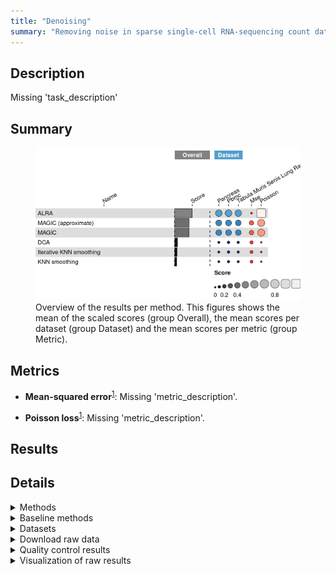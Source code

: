 ```yaml
---
title: "Denoising"
summary: "Removing noise in sparse single-cell RNA-sequencing count data"
---
```


<script src="index_files/libs/htmlwidgets-1.5.4/htmlwidgets.js"></script>
<link href="index_files/libs/datatables-css-0.0.0/datatables-crosstalk.css" rel="stylesheet" />
<script src="index_files/libs/datatables-binding-0.25/datatables.js"></script>
<script src="index_files/libs/jquery-3.6.0/jquery-3.6.0.min.js"></script>
<link href="index_files/libs/dt-core-1.11.3/css/jquery.dataTables.min.css" rel="stylesheet" />
<link href="index_files/libs/dt-core-1.11.3/css/jquery.dataTables.extra.css" rel="stylesheet" />
<script src="index_files/libs/dt-core-1.11.3/js/jquery.dataTables.min.js"></script>
<link href="index_files/libs/dt-ext-select-1.11.3/css/select.dataTables.min.css" rel="stylesheet" />
<script src="index_files/libs/dt-ext-select-1.11.3/js/dataTables.select.min.js"></script>
<link href="index_files/libs/dt-ext-searchpanes-1.11.3/css/searchPanes.dataTables.min.css" rel="stylesheet" />
<script src="index_files/libs/dt-ext-searchpanes-1.11.3/js/dataTables.searchPanes.min.js"></script>
<script src="index_files/libs/jszip-1.11.3/jszip.min.js"></script>
<link href="index_files/libs/dt-ext-buttons-1.11.3/css/buttons.dataTables.min.css" rel="stylesheet" />
<script src="index_files/libs/dt-ext-buttons-1.11.3/js/dataTables.buttons.min.js"></script>
<script src="index_files/libs/dt-ext-buttons-1.11.3/js/buttons.html5.min.js"></script>
<script src="index_files/libs/dt-ext-buttons-1.11.3/js/buttons.colVis.min.js"></script>
<script src="index_files/libs/dt-ext-buttons-1.11.3/js/buttons.print.min.js"></script>
<link href="index_files/libs/dt-ext-responsive-1.11.3/css/responsive.dataTables.min.css" rel="stylesheet" />
<script src="index_files/libs/dt-ext-responsive-1.11.3/js/dataTables.responsive.min.js"></script>
<link href="index_files/libs/crosstalk-1.2.0/css/crosstalk.min.css" rel="stylesheet" />
<script src="index_files/libs/crosstalk-1.2.0/js/crosstalk.min.js"></script>
<script src="index_files/libs/kePrint-0.0.1/kePrint.js"></script>
<link href="index_files/libs/lightable-0.0.1/lightable.css" rel="stylesheet" />


## Description

Missing 'task_description'

## Summary

<figure>
<img src="index.markdown_strict_files/figure-markdown_strict/summary-1.png" width="691" alt="Overview of the results per method. This figures shows the mean of the scaled scores (group Overall), the mean scores per dataset (group Dataset) and the mean scores per metric (group Metric)." />
<figcaption aria-hidden="true">Overview of the results per method. This figures shows the mean of the scaled scores (group Overall), the mean scores per dataset (group Dataset) and the mean scores per metric (group Metric).</figcaption>
</figure>

## Metrics

-   **Mean-squared error**<sup><a href="/bibliography#batson2019molecular" target="_blank">1</a></sup>: Missing 'metric_description'.

<!-- -->

-   **Poisson loss**<sup><a href="/bibliography#batson2019molecular" target="_blank">1</a></sup>: Missing 'metric_description'.

## Results

<div id="htmlwidget-68022f72f312d67f02f8" style="width:100%;height:auto;" class="datatables html-widget"></div>
<script type="application/json" data-for="htmlwidget-68022f72f312d67f02f8">{"x":{"filter":"none","vertical":false,"extensions":["Select","SearchPanes","Buttons","Responsive"],"caption":"<caption>Results table of the scores per method, dataset and metric (after scaling). Use the filters to make a custom subselection of methods and datasets. The \"Overall mean\" dataset is the mean value across all datasets.<\/caption>","data":[["ALRA <sup><a href=\"/bibliography#linderman2018zero\" target=\"_blank\">2<\/a><\/sup>","ALRA <sup><a href=\"/bibliography#linderman2018zero\" target=\"_blank\">2<\/a><\/sup>","ALRA <sup><a href=\"/bibliography#linderman2018zero\" target=\"_blank\">2<\/a><\/sup>","ALRA <sup><a href=\"/bibliography#linderman2018zero\" target=\"_blank\">2<\/a><\/sup>","MAGIC (approximate) <sup><a href=\"/bibliography#https://doi.org/10.1016/j.cell.2018.05.061\" target=\"_blank\">3<\/a><\/sup>","MAGIC <sup><a href=\"/bibliography#https://doi.org/10.1016/j.cell.2018.05.061\" target=\"_blank\">3<\/a><\/sup>","MAGIC (approximate) <sup><a href=\"/bibliography#https://doi.org/10.1016/j.cell.2018.05.061\" target=\"_blank\">3<\/a><\/sup>","MAGIC <sup><a href=\"/bibliography#https://doi.org/10.1016/j.cell.2018.05.061\" target=\"_blank\">3<\/a><\/sup>","MAGIC (approximate) <sup><a href=\"/bibliography#https://doi.org/10.1016/j.cell.2018.05.061\" target=\"_blank\">3<\/a><\/sup>","MAGIC <sup><a href=\"/bibliography#https://doi.org/10.1016/j.cell.2018.05.061\" target=\"_blank\">3<\/a><\/sup>","MAGIC (approximate) <sup><a href=\"/bibliography#https://doi.org/10.1016/j.cell.2018.05.061\" target=\"_blank\">3<\/a><\/sup>","MAGIC <sup><a href=\"/bibliography#https://doi.org/10.1016/j.cell.2018.05.061\" target=\"_blank\">3<\/a><\/sup>","DCA <sup><a href=\"/bibliography#https://www.nature.com/articles/s41467-018-07931-2\" target=\"_blank\">4<\/a><\/sup>","KNN smoothing <sup><a href=\"/bibliography#openproblems\" target=\"_blank\">5<\/a><\/sup>","DCA <sup><a href=\"/bibliography#https://www.nature.com/articles/s41467-018-07931-2\" target=\"_blank\">4<\/a><\/sup>","DCA <sup><a href=\"/bibliography#https://www.nature.com/articles/s41467-018-07931-2\" target=\"_blank\">4<\/a><\/sup>","KNN smoothing <sup><a href=\"/bibliography#openproblems\" target=\"_blank\">5<\/a><\/sup>","KNN smoothing <sup><a href=\"/bibliography#openproblems\" target=\"_blank\">5<\/a><\/sup>","DCA <sup><a href=\"/bibliography#https://www.nature.com/articles/s41467-018-07931-2\" target=\"_blank\">4<\/a><\/sup>","KNN smoothing <sup><a href=\"/bibliography#openproblems\" target=\"_blank\">5<\/a><\/sup>","Iterative KNN smoothing <sup><a href=\"/bibliography#wagner2018knearest\" target=\"_blank\">6<\/a><\/sup>","Iterative KNN smoothing <sup><a href=\"/bibliography#wagner2018knearest\" target=\"_blank\">6<\/a><\/sup>","Iterative KNN smoothing <sup><a href=\"/bibliography#wagner2018knearest\" target=\"_blank\">6<\/a><\/sup>","Iterative KNN smoothing <sup><a href=\"/bibliography#wagner2018knearest\" target=\"_blank\">6<\/a><\/sup>"],["1k Peripheral blood mononuclear cells <sup><a href=\"/bibliography#10x2018pbmc\" target=\"_blank\">7<\/a><\/sup>","Overall mean","Pancreas (inDrop) <sup><a href=\"/bibliography#luecken2022benchmarking\" target=\"_blank\">8<\/a><\/sup>","Tabula Muris Senis Lung <sup><a href=\"/bibliography#tabula2020single\" target=\"_blank\">9<\/a><\/sup>","1k Peripheral blood mononuclear cells <sup><a href=\"/bibliography#10x2018pbmc\" target=\"_blank\">7<\/a><\/sup>","1k Peripheral blood mononuclear cells <sup><a href=\"/bibliography#10x2018pbmc\" target=\"_blank\">7<\/a><\/sup>","Pancreas (inDrop) <sup><a href=\"/bibliography#luecken2022benchmarking\" target=\"_blank\">8<\/a><\/sup>","Pancreas (inDrop) <sup><a href=\"/bibliography#luecken2022benchmarking\" target=\"_blank\">8<\/a><\/sup>","Overall mean","Overall mean","Tabula Muris Senis Lung <sup><a href=\"/bibliography#tabula2020single\" target=\"_blank\">9<\/a><\/sup>","Tabula Muris Senis Lung <sup><a href=\"/bibliography#tabula2020single\" target=\"_blank\">9<\/a><\/sup>","1k Peripheral blood mononuclear cells <sup><a href=\"/bibliography#10x2018pbmc\" target=\"_blank\">7<\/a><\/sup>","1k Peripheral blood mononuclear cells <sup><a href=\"/bibliography#10x2018pbmc\" target=\"_blank\">7<\/a><\/sup>","Tabula Muris Senis Lung <sup><a href=\"/bibliography#tabula2020single\" target=\"_blank\">9<\/a><\/sup>","Overall mean","Tabula Muris Senis Lung <sup><a href=\"/bibliography#tabula2020single\" target=\"_blank\">9<\/a><\/sup>","Overall mean","Pancreas (inDrop) <sup><a href=\"/bibliography#luecken2022benchmarking\" target=\"_blank\">8<\/a><\/sup>","Pancreas (inDrop) <sup><a href=\"/bibliography#luecken2022benchmarking\" target=\"_blank\">8<\/a><\/sup>","1k Peripheral blood mononuclear cells <sup><a href=\"/bibliography#10x2018pbmc\" target=\"_blank\">7<\/a><\/sup>","Tabula Muris Senis Lung <sup><a href=\"/bibliography#tabula2020single\" target=\"_blank\">9<\/a><\/sup>","Overall mean","Pancreas (inDrop) <sup><a href=\"/bibliography#luecken2022benchmarking\" target=\"_blank\">8<\/a><\/sup>"],[0.501363973563934,0.484760180546059,0.481765057016442,0.471151511057799,0.423398272165919,0.422343820701091,0.416198003714486,0.414839849650972,0.413539971014164,0.411741162878811,0.401023637162087,0.398039818284369,0.0800425088283952,0.0662707289151282,0.0627714825559103,0.0532909734019813,0.0493447398994811,0.0388499753711862,0.0170589288216383,0.000934457298949309,-4.60364459095676,-4.73169540563172,-4.81302798622217,-5.10374396207803],[0.0262419739615141,-0.00907527426962888,-0.012315382233739,-0.0411524145366617,0.304248727960455,0.303805069617678,0.2389887126279,0.239203260151013,0.280182064485013,0.279685469339885,0.297308752866686,0.296048078250963,0.196793954023976,0.161271320658182,0.173166780463236,0.161684424427903,0.12903510383671,0.124028649400453,0.115092538796496,0.0817795237064677,0.174265173801735,0.13822168432963,0.134437999956578,0.0908271417383699],[0.976485973166353,0.978595635361746,0.975845496266624,0.98345543665226,0.542547816371383,0.540882571784504,0.593407294801071,0.59047643915093,0.546897877543315,0.543796856417737,0.504738521457489,0.500031558317775,-0.0367089363671858,-0.0287298628279258,-0.0476238153514155,-0.0551024776239402,-0.0303456240377475,-0.0463286986580808,-0.0809746811532193,-0.0799106091085691,-9.38155435571526,-9.60161249559307,-9.76049397240092,-10.2983150658944],[329,3809,399,10699,199,199,199,199,299.333333333333,339.333333333333,500,620,249,378,2871,1119.66666666667,500,422,239,388,249,1328,612,259],[98,96.1333333333333,99.4,91,451.8,803.2,480.8,690.3,369.233333333333,544.766666666667,175.1,140.8,995.5,282.1,1944.2,1254.83333333333,168.7,254.2,824.8,311.8,409.2,376.8,585.666666666667,971],[2.44140625,14.8763020833333,3.7109375,38.4765625,0.41845703125,0.417578125,0.52685546875,0.9765625,2.85416666666667,3.13398437467448,7.6171875,8.00781249902344,1.7578125,0.419140625,7.71484375,3.87369791666667,8.00781249902344,2.98164062467448,2.1484375,0.51796875,1.07421875,27.44140625,10.0911458333333,1.7578125]],"container":"<table class=\"stripe compact\">\n  <thead>\n    <tr>\n      <th>Method<\/th>\n      <th>Dataset<\/th>\n      <th>Mean score<\/th>\n      <th>Mean-squared error<\/th>\n      <th>Poisson loss<\/th>\n      <th>Runtime (s)<\/th>\n      <th>CPU (%)<\/th>\n      <th>Memory (GB)<\/th>\n    <\/tr>\n  <\/thead>\n<\/table>","options":{"dom":"Bt","paging":false,"columnDefs":[{"targets":6,"render":"function(data, type, row, meta) {\n    return type !== 'display' ? data : DTWidget.formatRound(data, 0, 3, \",\", \".\", null);\n  }"},{"targets":5,"render":"function(data, type, row, meta) {\n    return type !== 'display' ? data : DTWidget.formatRound(data, 0, 3, \",\", \".\", null);\n  }"},{"targets":7,"render":"function(data, type, row, meta) {\n    return type !== 'display' ? data : DTWidget.formatRound(data, 2, 3, \",\", \".\", null);\n  }"},{"targets":2,"render":"function(data, type, row, meta) {\n    return type !== 'display' ? data : DTWidget.formatRound(data, 2, 3, \",\", \".\", null);\n  }"},{"targets":3,"render":"function(data, type, row, meta) {\n    return type !== 'display' ? data : DTWidget.formatRound(data, 2, 3, \",\", \".\", null);\n  }"},{"targets":4,"render":"function(data, type, row, meta) {\n    return type !== 'display' ? data : DTWidget.formatRound(data, 2, 3, \",\", \".\", null);\n  }"},{"searchPanes":{"show":false},"targets":[2,3,4,5,6,7]},{"searchPanes":{"preSelect":"Overall mean"},"targets":1},{"className":"dt-right","targets":[2,3,4,5,6,7]}],"buttons":["searchPanes","csv","excel"],"language":{"searchPanes":{"collapse":"Filter datasets / methods"}},"order":[],"autoWidth":false,"orderClasses":false,"responsive":true}},"evals":["options.columnDefs.0.render","options.columnDefs.1.render","options.columnDefs.2.render","options.columnDefs.3.render","options.columnDefs.4.render","options.columnDefs.5.render"],"jsHooks":[]}</script>

## Details

<details>
<summary>
Methods
</summary>

-   **ALRA**<sup><a href="/bibliography#linderman2018zero" target="_blank">2</a></sup>: Missing 'method_description'. Links: [Docs](https://github.com/KlugerLab/ALRA).

<!-- -->

-   **DCA**<sup><a href="/bibliography#https://www.nature.com/articles/s41467-018-07931-2" target="_blank">4</a></sup>: Missing 'method_description'. Links: [Docs](https://github.com/theislab/dca).

<!-- -->

-   **KNN smoothing**<sup><a href="/bibliography#openproblems" target="_blank">5</a></sup>: Missing 'method_description'. Links: [Docs](https://github.com/openproblems-bio/openproblems).

<!-- -->

-   **Iterative KNN smoothing**<sup><a href="/bibliography#wagner2018knearest" target="_blank">6</a></sup>: Missing 'method_description'. Links: [Docs](https://github.com/yanailab/knn-smoothing).

<!-- -->

-   **MAGIC**<sup><a href="/bibliography#https://doi.org/10.1016/j.cell.2018.05.061" target="_blank">3</a></sup>: Missing 'method_description'. Links: [Docs](https://github.com/KrishnaswamyLab/MAGIC).

<!-- -->

-   **MAGIC (approximate)**<sup><a href="/bibliography#https://doi.org/10.1016/j.cell.2018.05.061" target="_blank">3</a></sup>: Missing 'method_description'. Links: [Docs](https://github.com/KrishnaswamyLab/MAGIC).

<!-- -->

-   **No denoising**<sup><a href="/bibliography#batson2019molecular" target="_blank">1</a></sup>: Missing 'method_description'. Links: [Docs](https://github.com/czbiohub/molecular-cross-validation).

<!-- -->

-   **Perfect denoising**<sup><a href="/bibliography#batson2019molecular" target="_blank">1</a></sup>: Missing 'method_description'. Links: [Docs](https://github.com/czbiohub/molecular-cross-validation).

</details>
<details>
<summary>
Baseline methods
</summary>

-   **No denoising**: Missing 'method_description'.

<!-- -->

-   **Perfect denoising**: Missing 'method_description'.

</details>
<details>
<summary>
Datasets
</summary>

-   **Pancreas (inDrop)**<sup><a href="/bibliography#luecken2022benchmarking" target="_blank">8</a></sup>: Missing 'dataset_description'.

<!-- -->

-   **1k Peripheral blood mononuclear cells**<sup><a href="/bibliography#10x2018pbmc" target="_blank">7</a></sup>: Missing 'dataset_description'.

<!-- -->

-   **Tabula Muris Senis Lung**<sup><a href="/bibliography#tabula2020single" target="_blank">9</a></sup>: Missing 'dataset_description'.

</details>
<details>
<summary>
Download raw data
</summary>

<a href="data/task_info.json" class="btn btn-secondary">Task info</a>
<a href="data/method_info.json" class="btn btn-secondary">Method info</a>
<a href="data/metric_info.json" class="btn btn-secondary">Metric info</a>
<a href="data/dataset_info.json" class="btn btn-secondary">Dataset info</a>
<a href="data/results.json" class="btn btn-secondary">Results</a>
<a href="data/quality_control.json" class="btn btn-secondary">Quality control</a>

</details>
<details>
<summary>
Quality control results
</summary>
<table class="table lightable-paper" style='margin-left: auto; margin-right: auto; font-family: "Arial Narrow", arial, helvetica, sans-serif; margin-left: auto; margin-right: auto;'>
 <thead>
  <tr>
   <th style="text-align:left;"> Category </th>
   <th style="text-align:left;"> Name </th>
   <th style="text-align:right;"> Value </th>
   <th style="text-align:left;"> Condition </th>
   <th style="text-align:left;"> Severity </th>
  </tr>
 </thead>
<tbody>
  <tr>
   <td style="text-align:left;" data-toggle="tooltip" data-container="body" data-placement="right" title="Method knn_smoothing performs much worse than baselines.
  Task id: denoising
  Method id: knn_smoothing
  Metric id: poisson
  Worst score: -10.298315065894421%
"> Scaling </td>
   <td style="text-align:left;" data-toggle="tooltip" data-container="body" data-placement="right" title="Method knn_smoothing performs much worse than baselines.
  Task id: denoising
  Method id: knn_smoothing
  Metric id: poisson
  Worst score: -10.298315065894421%
"> Worst score knn_smoothing poisson </td>
   <td style="text-align:right;" data-toggle="tooltip" data-container="body" data-placement="right" title="Method knn_smoothing performs much worse than baselines.
  Task id: denoising
  Method id: knn_smoothing
  Metric id: poisson
  Worst score: -10.298315065894421%
"> -10.29832 </td>
   <td style="text-align:left;" data-toggle="tooltip" data-container="body" data-placement="right" title="Method knn_smoothing performs much worse than baselines.
  Task id: denoising
  Method id: knn_smoothing
  Metric id: poisson
  Worst score: -10.298315065894421%
"> worst_score &gt;= -1 </td>
   <td style="text-align:left;color: red !important;" data-toggle="tooltip" data-container="body" data-placement="right" title="Method knn_smoothing performs much worse than baselines.
  Task id: denoising
  Method id: knn_smoothing
  Metric id: poisson
  Worst score: -10.298315065894421%
"> ✗✗✗ </td>
  </tr>
  <tr>
   <td style="text-align:left;" data-toggle="tooltip" data-container="body" data-placement="right" title="Dataset metadata field 'dataset_description' should be defined
  Task id: denoising
  Field: dataset_description
"> Dataset info </td>
   <td style="text-align:left;" data-toggle="tooltip" data-container="body" data-placement="right" title="Dataset metadata field 'dataset_description' should be defined
  Task id: denoising
  Field: dataset_description
"> Pct 'dataset_description' missing </td>
   <td style="text-align:right;" data-toggle="tooltip" data-container="body" data-placement="right" title="Dataset metadata field 'dataset_description' should be defined
  Task id: denoising
  Field: dataset_description
"> 1.00000 </td>
   <td style="text-align:left;" data-toggle="tooltip" data-container="body" data-placement="right" title="Dataset metadata field 'dataset_description' should be defined
  Task id: denoising
  Field: dataset_description
"> percent_missing(dataset_info, field) </td>
   <td style="text-align:left;color: red !important;" data-toggle="tooltip" data-container="body" data-placement="right" title="Dataset metadata field 'dataset_description' should be defined
  Task id: denoising
  Field: dataset_description
"> ✗✗ </td>
  </tr>
  <tr>
   <td style="text-align:left;" data-toggle="tooltip" data-container="body" data-placement="right" title="Method metadata field 'method_description' should be defined
  Task id: denoising
  Field: method_description
"> Method info </td>
   <td style="text-align:left;" data-toggle="tooltip" data-container="body" data-placement="right" title="Method metadata field 'method_description' should be defined
  Task id: denoising
  Field: method_description
"> Pct 'method_description' missing </td>
   <td style="text-align:right;" data-toggle="tooltip" data-container="body" data-placement="right" title="Method metadata field 'method_description' should be defined
  Task id: denoising
  Field: method_description
"> 1.00000 </td>
   <td style="text-align:left;" data-toggle="tooltip" data-container="body" data-placement="right" title="Method metadata field 'method_description' should be defined
  Task id: denoising
  Field: method_description
"> percent_missing(method_info, field) </td>
   <td style="text-align:left;color: red !important;" data-toggle="tooltip" data-container="body" data-placement="right" title="Method metadata field 'method_description' should be defined
  Task id: denoising
  Field: method_description
"> ✗✗ </td>
  </tr>
  <tr>
   <td style="text-align:left;" data-toggle="tooltip" data-container="body" data-placement="right" title="Metric metadata field 'metric_description' should be defined
  Task id: denoising
  Field: metric_description
"> Metric info </td>
   <td style="text-align:left;" data-toggle="tooltip" data-container="body" data-placement="right" title="Metric metadata field 'metric_description' should be defined
  Task id: denoising
  Field: metric_description
"> Pct 'metric_description' missing </td>
   <td style="text-align:right;" data-toggle="tooltip" data-container="body" data-placement="right" title="Metric metadata field 'metric_description' should be defined
  Task id: denoising
  Field: metric_description
"> 1.00000 </td>
   <td style="text-align:left;" data-toggle="tooltip" data-container="body" data-placement="right" title="Metric metadata field 'metric_description' should be defined
  Task id: denoising
  Field: metric_description
"> percent_missing(metric_info, field) </td>
   <td style="text-align:left;color: red !important;" data-toggle="tooltip" data-container="body" data-placement="right" title="Metric metadata field 'metric_description' should be defined
  Task id: denoising
  Field: metric_description
"> ✗✗ </td>
  </tr>
  <tr>
   <td style="text-align:left;" data-toggle="tooltip" data-container="body" data-placement="right" title="Task metadata field 'task_description' should be defined
  Task id: denoising
  Field: task_description
"> Task info </td>
   <td style="text-align:left;" data-toggle="tooltip" data-container="body" data-placement="right" title="Task metadata field 'task_description' should be defined
  Task id: denoising
  Field: task_description
"> Pct 'task_description' missing </td>
   <td style="text-align:right;" data-toggle="tooltip" data-container="body" data-placement="right" title="Task metadata field 'task_description' should be defined
  Task id: denoising
  Field: task_description
"> 1.00000 </td>
   <td style="text-align:left;" data-toggle="tooltip" data-container="body" data-placement="right" title="Task metadata field 'task_description' should be defined
  Task id: denoising
  Field: task_description
"> percent_missing([task_info], field) </td>
   <td style="text-align:left;color: red !important;" data-toggle="tooltip" data-container="body" data-placement="right" title="Task metadata field 'task_description' should be defined
  Task id: denoising
  Field: task_description
"> ✗✗ </td>
  </tr>
</tbody>
</table>

</details>
<details>
<summary>
Visualization of raw results
</summary>

<img src="index.markdown_strict_files/figure-markdown_strict/raw_results-1.png" width="960" />

</details>
